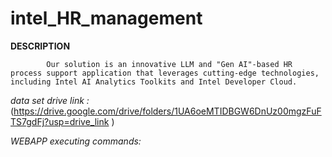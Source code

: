 # intel_HR_management

**DESCRIPTION**

            Our solution is an innovative LLM and "Gen AI"-based HR process support application that leverages cutting-edge technologies, including Intel AI Analytics Toolkits and Intel Developer Cloud. 

*data set drive link :*  (https://drive.google.com/drive/folders/1UA6oeMTIDBGW6DnUz00mgzFuFTS7gdFj?usp=drive_link )       



*WEBAPP executing  commands:*

      
